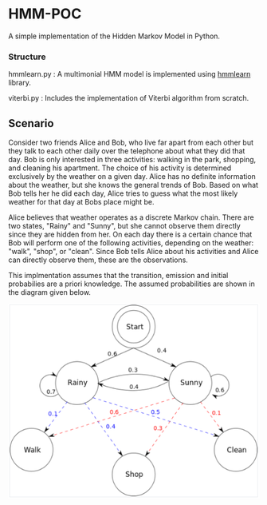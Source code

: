 # HMM-POC
A simple implementation of the Hidden Markov Model in Python.

### Structure
hmmlearn.py : A multimonial HMM model is implemented using [hmmlearn](https://hmmlearn.readthedocs.io/en/latest/tutorial.html#available-models) library.

viterbi.py : Includes the implementation of Viterbi algorithm from scratch.

## Scenario

Consider two friends Alice and Bob, who live far apart from each other but they talk to each other daily over the telephone about what they did that day. Bob is only interested in three activities: walking in the park, shopping, and cleaning his apartment. The choice of his activity is determined exclusively by the weather on a given day. Alice has no definite information about the weather, but she knows the general trends of Bob. Based on what Bob tells her he did each day, Alice tries to guess what the most likely weather for that day at Bobs place might be.

Alice believes that weather operates as a discrete Markov chain. There are two states, "Rainy" and "Sunny", but she cannot observe them directly since they are hidden from her. On each day there is a certain chance that Bob will perform one of the following activities, depending on the weather: "walk", "shop", or "clean". Since Bob tells Alice about his activities and Alice can directly observe them, these are the observations.

This implmentation assumes that the transition, emission and initial probabilies are a priori knowledge. The assumed probabilities are shown in the diagram given below. 

![Example hmm model](https://github.com/kniveditha/HMM-POC/blob/master/wiki-ex.PNG)
